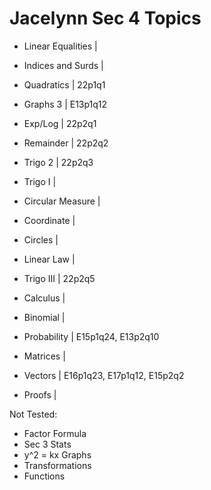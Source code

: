 # Jacelynn Sec 4 Topics

- Linear Equalities |
- Indices and Surds |
- Quadratics | 22p1q1
- Graphs 3 | E13p1q12
- Exp/Log | 22p2q1
- Remainder | 22p2q2
- Trigo 2 | 22p2q3
- Trigo I |
- Circular Measure |

- Coordinate |
- Circles |
- Linear Law |
- Trigo III | 22p2q5
- Calculus |
- Binomial |
- Probability | E15p1q24, E13p2q10
- Matrices |
- Vectors | E16p1q23, E17p1q12, E15p2q2
- Proofs |

Not Tested:

- Factor Formula
- Sec 3 Stats
- y^2 = kx Graphs
- Transformations
- Functions

